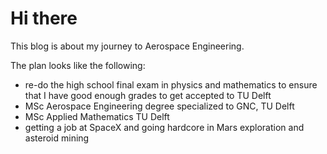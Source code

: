 # Hi there

This blog is about my journey to Aerospace Engineering.

The plan looks like the following:

- re-do the high school final exam in physics and mathematics to ensure that I
  have good enough grades to get accepted to TU Delft
- MSc Aerospace Engineering degree specialized to GNC, TU Delft
- MSc Applied Mathematics TU Delft
- getting a job at SpaceX and going hardcore in Mars exploration and asteroid
  mining
